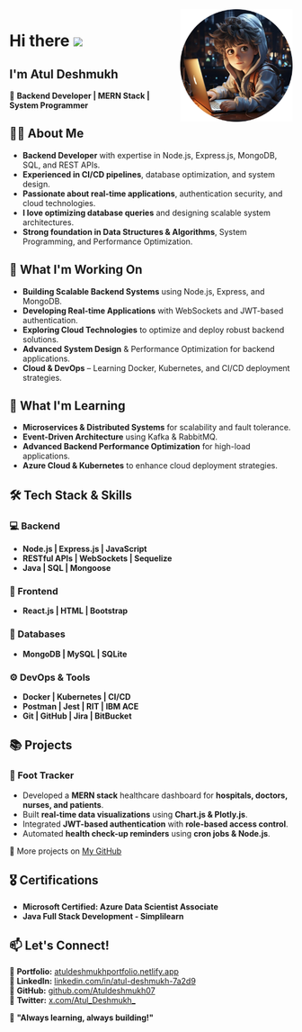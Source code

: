 <a href="https://www.linkedin.com/in/atul-deshmukh-7a2d9" target="_blank">
    <img align="right" width="200" src="https://github.com/Atuldeshmukh07/Atuldeshmukh07/blob/main/image_1.png">
</a>

# Hi there <img src="https://raw.githubusercontent.com/MartinHeinz/MartinHeinz/master/wave.gif" width="30px">

## I'm Atul Deshmukh

🚀 **Backend Developer | MERN Stack | System Programmer**  

## 👨‍💻 About Me    
- **Backend Developer** with expertise in Node.js, Express.js, MongoDB, SQL, and REST APIs.  
- **Experienced in CI/CD pipelines**, database optimization, and system design.  
- **Passionate about real-time applications**, authentication security, and cloud technologies.  
- **I love optimizing database queries** and designing scalable system architectures.     
- **Strong foundation in Data Structures & Algorithms**, System Programming, and Performance Optimization. 

## 🔭 What I'm Working On
- **Building Scalable Backend Systems** using Node.js, Express, and MongoDB.
- **Developing Real-time Applications** with WebSockets and JWT-based authentication.
- **Exploring Cloud Technologies** to optimize and deploy robust backend solutions.
- **Advanced System Design** & Performance Optimization for backend applications.
- **Cloud & DevOps** – Learning Docker, Kubernetes, and CI/CD deployment strategies. 

## 🌱 What I'm Learning
- **Microservices & Distributed Systems** for scalability and fault tolerance.
- **Event-Driven Architecture** using Kafka & RabbitMQ.
- **Advanced Backend Performance Optimization** for high-load applications. 
- **Azure Cloud & Kubernetes** to enhance cloud deployment strategies.

## 🛠 Tech Stack & Skills   
### 💻 Backend   
- **Node.js | Express.js | JavaScript**   
- **RESTful APIs | WebSockets | Sequelize**    
- **Java | SQL | Mongoose**  

### 🎨 Frontend    
- **React.js | HTML | Bootstrap**   

### 📂 Databases   
- **MongoDB | MySQL | SQLite**   

### ⚙️ DevOps & Tools     
- **Docker | Kubernetes | CI/CD**   
- **Postman | Jest | RIT | IBM ACE**   
- **Git | GitHub | Jira | BitBucket**  

## 📚 Projects
### 🔹 Foot Tracker
- Developed a **MERN stack** healthcare dashboard for **hospitals, doctors, nurses, and patients**.
- Built **real-time data visualizations** using **Chart.js & Plotly.js**.
- Integrated **JWT-based authentication** with **role-based access control**.
- Automated **health check-up reminders** using **cron jobs & Node.js**.

🔗 More projects on [My GitHub](https://github.com/Atuldeshmukh07)

## 🎖 Certifications
- **Microsoft Certified: Azure Data Scientist Associate**
- **Java Full Stack Development - Simplilearn**    

## 📫 Let's Connect!   
🔗 **Portfolio:** [atuldeshmukhportfolio.netlify.app](https://atuldeshmukhportfolio.netlify.app/)    
🔗 **LinkedIn:** [linkedin.com/in/atul-deshmukh-7a2d9](https://www.linkedin.com/in/atul-deshmukh-7a2d9/)      
🔗 **GitHub:** [github.com/Atuldeshmukh07](https://github.com/Atuldeshmukh07)     
🔗 **Twitter:** [x.com/Atul_Deshmukh_](https://x.com/Atul_Deshmukh_)  

🚀 **"Always learning, always building!"**   
